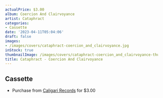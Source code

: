 ```yaml
---
actualPrice: $3.00
album: Coercion And Clairvoyance
artist: Cataphract
categories:
- Cassette
date: '2023-04-11T05:04:06'
draft: false
images:
- /images/covers/cataphract-coercion_and_clairvoyance.jpg
inStock: true
thumbnailImage: /images/covers/cataphract-coercion_and_clairvoyance-thumb.jpg
title: Cataphract - Coercion And Clairvoyance
---
```


## Cassette
* Purchase from [Caligari Records](https://caligarirecords.storenvy.com/products/33255664-cataphract-coercion-and-clairvoyance) for $3.00
